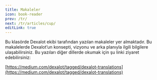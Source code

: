 ```yaml
---
title: Makaleler
icon: book-reader
prev: /tr/
next: /tr/articles/cup/
editLink: true
---
```


Bu klasörde Dexalot ekibi tarafından yazılan makaleler yer almaktadır. Bu makalelerde Dexalot’un konsepti, vizyonu ve arka planıyla ilgili bilgilere ulaşabilirsiniz. Bu yazıları diğer dillerde okumak için şu linki ziyaret edebilirsiniz:

[https://medium.com/dexalot/tagged/dexalot-translations](https://medium.com/dexalot/tagged/dexalot-translations)

